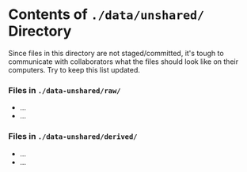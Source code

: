 Contents of `./data/unshared/` Directory
=========
Since files in this directory are not staged/committed, it's tough to communicate with collaborators what the files should look like on their computers.  Try to keep this list updated.

### Files in `./data-unshared/raw/`
* ...
* ...

### Files in `./data-unshared/derived/`

* ...
* ...

